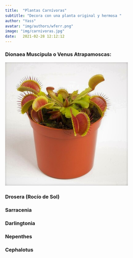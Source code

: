 ```yaml
---
title:  "Plantas Carnívoras"
subtitle: "Decora con una planta original y hermosa "
author: "Yass"
avatar: "img/authors/wferr.png"
image: "img/carnivoras.jpg"
date:   2021-02-28 12:12:12
---
```


### Dionaea Muscipula o Venus Atrapamoscas:
![Caption for the picture.](img/carnivoras/dionaea.jpg)

### Drosera (Rocío de Sol)

### Sarracenia 

### Darlingtonia

### Nepenthes

### Cephalotus


